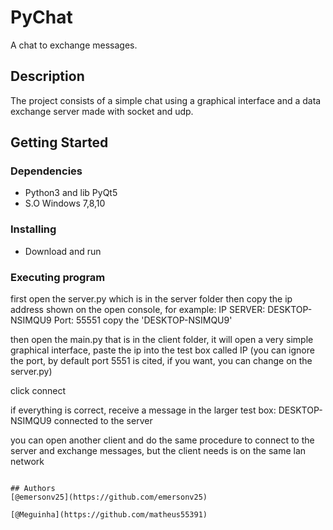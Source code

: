 # PyChat

A chat to exchange messages.

## Description


The project consists of a simple chat using a graphical interface and a data exchange server made with socket and udp.

## Getting Started

### Dependencies

* Python3 and lib PyQt5
* S.O Windows 7,8,10

### Installing

* Download and run


### Executing program

first open the server.py which is in the server folder
then copy the ip address shown on the open console, for example:
IP SERVER: DESKTOP-NSIMQU9 Port: 55551
copy the 'DESKTOP-NSIMQU9'

then open the main.py that is in the client folder, it will open a very simple graphical interface, paste the ip into the test box called IP (you can ignore the port, by default port 5551 is cited, if you want, you can change on the server.py)

click connect

if everything is correct, receive a message in the larger test box: DESKTOP-NSIMQU9 connected to the server

you can open another client and do the same procedure to connect to the server and exchange messages, but the client needs is on the same lan network
```

## Authors
[@emersonv25](https://github.com/emersonv25)

[@Meguinha](https://github.com/matheus55391)
